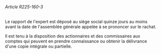 ###### Article R225-160-3

Le rapport de l'expert est déposé au siège social quinze jours au moins avant la date de l'assemblée générale appelée à se prononcer sur le rachat.

Il est tenu à la disposition des actionnaires et des commissaires aux comptes qui peuvent en prendre connaissance ou obtenir la délivrance d'une copie intégrale ou partielle.

